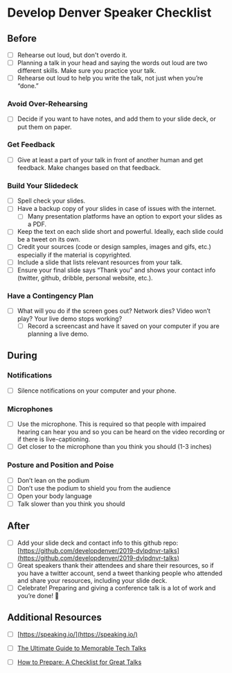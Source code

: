 # Develop Denver Speaker Checklist 

## Before 
* [ ] Rehearse out loud, but don't overdo it.
* [ ] Planning a talk in your head and saying the words out loud are two different skills. Make sure you practice your talk. 
* [ ] Rehearse out loud to help you write the talk, not just when you’re “done.” 

### Avoid Over-Rehearsing
* [ ] Decide if you want to have notes, and add them to your slide deck, or put them on paper. 

### Get Feedback 
* [ ] Give at least a part of your talk in front of another human and get feedback. Make changes based on that feedback.

### Build Your Slidedeck
* [ ] Spell check your slides.
* [ ] Have a backup copy of your slides in case of issues with the internet. 
    * [ ] Many presentation platforms have an option to export your slides as a PDF.
* [ ] Keep the text on each slide short and powerful. Ideally, each slide could be a tweet on its own. 
* [ ] Credit your sources (code or design samples, images and gifs, etc.) especially if the material is copyrighted. 
* [ ] Include a slide that lists relevant resources from your talk.
* [ ] Ensure your final slide says “Thank you” and shows your contact info (twitter, github, dribble, personal website, etc.).

### Have a Contingency Plan
* [ ] What will you do if the screen goes out? Network dies? Video won’t play? Your live demo stops working? 
    * [ ] Record a screencast and have it saved on your computer if you are planning a live demo.

## During 
### Notifications
* [ ] Silence notifications on your computer and your phone. 

### Microphones
* [ ] Use the microphone. This is required so that people with impaired hearing can hear you and so you can be heard on the video recording or if there is live-captioning. 
* [ ] Get closer to the microphone than you think you should (1-3 inches)

### Posture and Position and Poise
* [ ] Don’t lean on the podium
* [ ] Don’t use the podium to shield you from the audience
* [ ] Open your body language
* [ ] Talk slower than you think you should

## After
* [ ] Add your slide deck and contact info to this github repo: [https://github.com/developdenver/2019-dvlpdnvr-talks](https://github.com/developdenver/2019-dvlpdnvr-talks)
* [ ] Great speakers thank their attendees and share their resources, so if you have a twitter account, send a tweet thanking people who attended and share your resources, including your slide deck. 
* [ ] Celebrate! Preparing and giving a conference talk is a lot of work and you’re done! 🎉

## Additional Resources 
* [ ] [https://speaking.io/](https://speaking.io/)
* [ ] [The Ultimate Guide to Memorable Tech Talks](https://medium.com/@nnja/the-ultimate-guide-to-memorable-tech-talks-part-4-tools-of-the-trade-a2d5cb8e5daa)
* [ ] [How to Prepare: A Checklist for Great Talks](https://scottberkun.com/wp-content/uploads/2017/09/How-to-Prepare-checklist.pdf)

